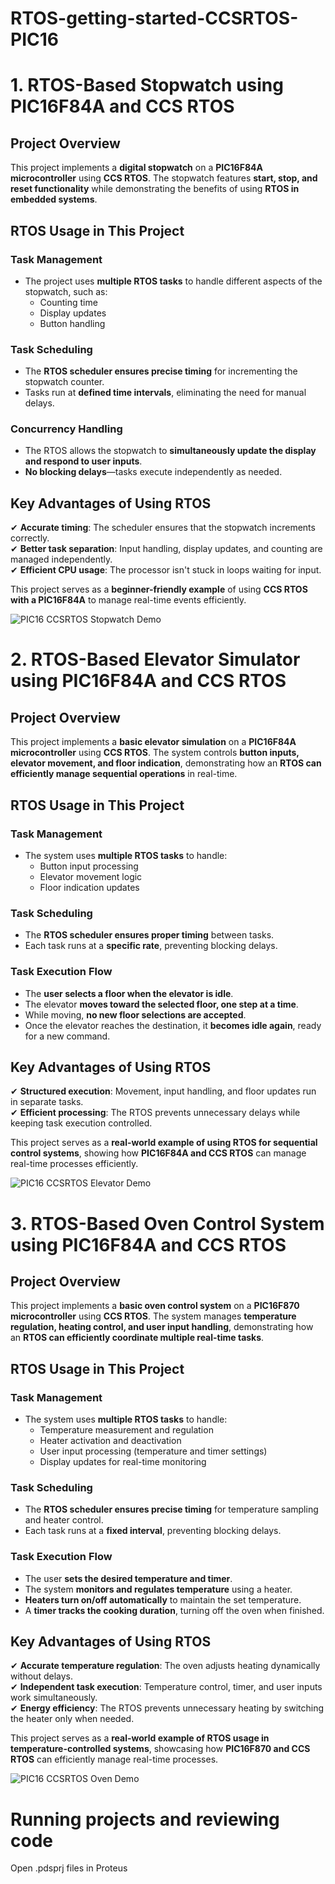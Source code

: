# RTOS-getting-started-CCSRTOS-PIC16

# 1. RTOS-Based Stopwatch using PIC16F84A and CCS RTOS

## Project Overview
This project implements a **digital stopwatch** on a **PIC16F84A microcontroller** using **CCS RTOS**. The stopwatch features **start, stop, and reset functionality** while demonstrating the benefits of using **RTOS in embedded systems**.

## RTOS Usage in This Project
### **Task Management**
- The project uses **multiple RTOS tasks** to handle different aspects of the stopwatch, such as:
  - Counting time
  - Display updates
  - Button handling

### **Task Scheduling**
- The **RTOS scheduler ensures precise timing** for incrementing the stopwatch counter.
- Tasks run at **defined time intervals**, eliminating the need for manual delays.

###  **Concurrency Handling**
- The RTOS allows the stopwatch to **simultaneously update the display and respond to user inputs**.
- **No blocking delays**—tasks execute independently as needed.

## Key Advantages of Using RTOS
✔ **Accurate timing**: The scheduler ensures that the stopwatch increments correctly.  
✔ **Better task separation**: Input handling, display updates, and counting are managed independently.  
✔ **Efficient CPU usage**: The processor isn't stuck in loops waiting for input.  

This project serves as a **beginner-friendly example** of using **CCS RTOS with a PIC16F84A** to manage real-time events efficiently.

![PIC16 CCSRTOS Stopwatch Demo](https://github.com/user-attachments/assets/99da0364-3f0e-4a50-9686-30c6b6171c22)


# 2. RTOS-Based Elevator Simulator using PIC16F84A and CCS RTOS

## Project Overview
This project implements a **basic elevator simulation** on a **PIC16F84A microcontroller** using **CCS RTOS**. The system controls **button inputs, elevator movement, and floor indication**, demonstrating how an **RTOS can efficiently manage sequential operations** in real-time.

## RTOS Usage in This Project
### **Task Management**
- The system uses **multiple RTOS tasks** to handle:
  - Button input processing
  - Elevator movement logic
  - Floor indication updates

### **Task Scheduling**
- The **RTOS scheduler ensures proper timing** between tasks.
- Each task runs at a **specific rate**, preventing blocking delays.

### **Task Execution Flow**
- The **user selects a floor when the elevator is idle**.
- The elevator **moves toward the selected floor, one step at a time**.
- While moving, **no new floor selections are accepted**.
- Once the elevator reaches the destination, it **becomes idle again**, ready for a new command.

## Key Advantages of Using RTOS
✔ **Structured execution**: Movement, input handling, and floor updates run in separate tasks.  
✔ **Efficient processing**: The RTOS prevents unnecessary delays while keeping task execution controlled.  

This project serves as a **real-world example of using RTOS for sequential control systems**, showing how **PIC16F84A and CCS RTOS** can manage real-time processes efficiently.

![PIC16 CCSRTOS Elevator Demo](https://github.com/user-attachments/assets/2dc2f989-dd8f-45ca-bdd8-d3c0b5822aef)


# 3. RTOS-Based Oven Control System using PIC16F84A and CCS RTOS

## Project Overview
This project implements a **basic oven control system** on a **PIC16F870 microcontroller** using **CCS RTOS**. The system manages **temperature regulation, heating control, and user input handling**, demonstrating how an **RTOS can efficiently coordinate multiple real-time tasks**.

## RTOS Usage in This Project
### **Task Management**
- The system uses **multiple RTOS tasks** to handle:
  - Temperature measurement and regulation
  - Heater activation and deactivation
  - User input processing (temperature and timer settings)
  - Display updates for real-time monitoring

### **Task Scheduling**
- The **RTOS scheduler ensures precise timing** for temperature sampling and heater control.
- Each task runs at a **fixed interval**, preventing blocking delays.

### **Task Execution Flow**
- The user **sets the desired temperature and timer**.
- The system **monitors and regulates temperature** using a heater.
- **Heaters turn on/off automatically** to maintain the set temperature.
- A **timer tracks the cooking duration**, turning off the oven when finished.

## Key Advantages of Using RTOS
✔ **Accurate temperature regulation**: The oven adjusts heating dynamically without delays.  
✔ **Independent task execution**: Temperature control, timer, and user inputs work simultaneously.  
✔ **Energy efficiency**: The RTOS prevents unnecessary heating by switching the heater only when needed.  

This project serves as a **real-world example of RTOS usage in temperature-controlled systems**, showcasing how **PIC16F870 and CCS RTOS** can efficiently manage real-time processes.

![PIC16 CCSRTOS Oven Demo](https://github.com/user-attachments/assets/5f60f531-2117-499b-8a1e-6a434efb6b1c)


# Running projects and reviewing code
Open .pdsprj files in Proteus

